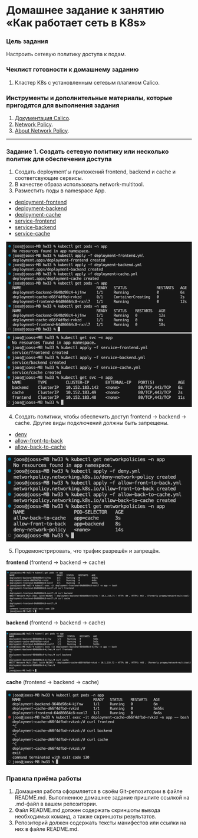 # Домашнее задание к занятию «Как работает сеть в K8s»

### Цель задания

Настроить сетевую политику доступа к подам.

### Чеклист готовности к домашнему заданию

1. Кластер K8s с установленным сетевым плагином Calico.

### Инструменты и дополнительные материалы, которые пригодятся для выполнения задания

1. [Документация Calico](https://www.tigera.io/project-calico/).
2. [Network Policy](https://kubernetes.io/docs/concepts/services-networking/network-policies/).
3. [About Network Policy](https://docs.projectcalico.org/about/about-network-policy).

-----

### Задание 1. Создать сетевую политику или несколько политик для обеспечения доступа

1. Создать deployment'ы приложений frontend, backend и cache и соответсвующие сервисы.
2. В качестве образа использовать network-multitool.
3. Разместить поды в namespace App.

- [deployment-frontend](https://github.com/joos-net/kuber-homeworks/blob/main/3.3/deployment-frontend.yml)
- [deployment-backend](https://github.com/joos-net/kuber-homeworks/blob/main/3.3/deployment-backend.yml)
- [deployment-cache](https://github.com/joos-net/kuber-homeworks/blob/main/3.3/deployment-cache.yml)
- [service-frontend](https://github.com/joos-net/kuber-homeworks/blob/main/3.3/service-frontend.yml)
- [service-backend](https://github.com/joos-net/kuber-homeworks/blob/main/3.3/service-backend.yml)
- [service-cache](https://github.com/joos-net/kuber-homeworks/blob/main/3.3/service-cache.yml)

![1](https://github.com/joos-net/kuber-homeworks/blob/main/3.3/img/1.png)
![2](https://github.com/joos-net/kuber-homeworks/blob/main/3.3/img/2.png)

4. Создать политики, чтобы обеспечить доступ frontend -> backend -> cache. Другие виды подключений должны быть запрещены.

- [deny](https://github.com/joos-net/kuber-homeworks/blob/main/3.3/deny.yml)
- [allow-front-to-back](https://github.com/joos-net/kuber-homeworks/blob/main/3.3/allow-front-to-back.yml)
- [allow-back-to-cache](https://github.com/joos-net/kuber-homeworks/blob/main/3.3/allow-back-to-cache.yml)

![3](https://github.com/joos-net/kuber-homeworks/blob/main/3.3/img/3.png)

5. Продемонстрировать, что трафик разрешён и запрещён.

**frontend** (frontend -> backend -> cache)

![4](https://github.com/joos-net/kuber-homeworks/blob/main/3.3/img/4.png)

**backend** (frontend -> backend -> cache)

![5](https://github.com/joos-net/kuber-homeworks/blob/main/3.3/img/5.png)

**cache** (frontend -> backend -> cache)

![6](https://github.com/joos-net/kuber-homeworks/blob/main/3.3/img/6.png)


### Правила приёма работы

1. Домашняя работа оформляется в своём Git-репозитории в файле README.md. Выполненное домашнее задание пришлите ссылкой на .md-файл в вашем репозитории.
2. Файл README.md должен содержать скриншоты вывода необходимых команд, а также скриншоты результатов.
3. Репозиторий должен содержать тексты манифестов или ссылки на них в файле README.md.
